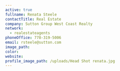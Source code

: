 ```yaml
---
active: true
fullname: Renata Steele
contactTitle: Real Estate
company: Sutton Group West Coast Realty
network:
  - realestateagents
phoneOffice: 778-319-5006
email: rsteele@sutton.com
image_path:
color:
website:
profile_image_path: /uploads/Head Shot renata.jpg
---
```



